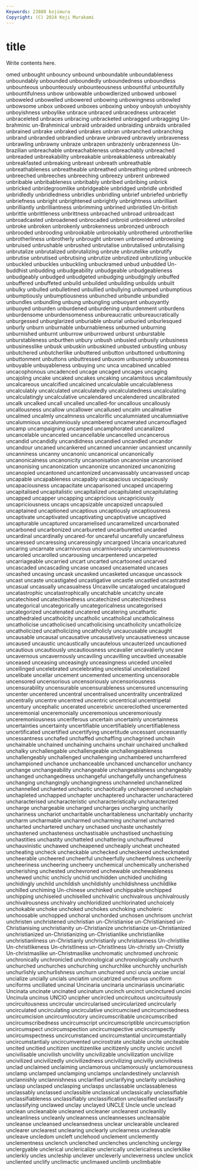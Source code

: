 ```yaml
---
Keywords: 23880 kojimura
Copyright: (C) 2024 Koji Murakami
---
```


# title

Write contents here.



omed unbought unbouncy
unbound unboundable unboundableness unboundably unbounded unboundedly unboundedness unboundless unbounteous unbounteously
unbounteousness unbountiful unbountifully unbountifulness unbow unbowable unbowdlerized unbowed unbowel unboweled
unbowelled unbowered unbowing unbowingness unbowled unbowsome unbox unboxed unboxes unboxing
unboy unboyish unboyishly unboyishness unboylike unbrace unbraced unbracedness unbracelet unbraceleted
unbraces unbracing unbracketed unbragged unbragging Un-brahminic un-Brahminical unbraid unbraided unbraiding
unbraids unbrailed unbrained unbrake unbraked unbrakes unbran unbranched unbranching unbrand
unbranded unbrandied unbrave unbraved unbravely unbraveness unbrawling unbrawny unbraze unbrazen
unbrazenly unbrazenness Un-brazilian unbreachable unbreachableness unbreachably unbreached unbreaded unbreakability unbreakable
unbreakableness unbreakably unbreakfasted unbreaking unbreast unbreath unbreathable unbreathableness unbreatheable unbreathed
unbreathing unbred unbreech unbreeched unbreeches unbreeching unbreezy unbrent unbrewed unbribable
unbribableness unbribably unbribed unbribing unbrick unbricked unbridegroomlike unbridgeable unbridged unbridle
unbridled unbridledly unbridledness unbridles unbridling unbrief unbriefed unbriefly unbriefness unbright
unbrightened unbrightly unbrightness unbrilliant unbrilliantly unbrilliantness unbrimming unbrined unbristled Un-british
unbrittle unbrittleness unbrittness unbroached unbroad unbroadcast unbroadcasted unbroadened unbrocaded unbroid
unbroidered unbroiled unbroke unbroken unbrokenly unbrokenness unbronzed unbrooch unbrooded unbrooding
unbrookable unbrookably unbrothered unbrotherlike unbrotherliness unbrotherly unbrought unbrown unbrowned unbrowsing
unbruised unbrushable unbrushed unbrutalise unbrutalised unbrutalising unbrutalize unbrutalized unbrutalizing unbrute
unbrutelike unbrutify unbrutise unbrutised unbrutising unbrutize unbrutized unbrutizing unbuckle unbuckled
unbuckles unbuckling unbuckramed unbud unbudded Un-buddhist unbudding unbudgeability unbudgeable unbudgeableness
unbudgeably unbudged unbudgeted unbudging unbudgingly unbuffed unbuffered unbuffeted unbuild unbuilded
unbuilding unbuilds unbuilt unbulky unbulled unbulletined unbullied unbullying unbumped unbumptious
unbumptiously unbumptiousness unbunched unbundle unbundled unbundles unbundling unbung unbungling unbuoyant
unbuoyantly unbuoyed unburden unburdened unburdening unburdenment unburdens unburdensome unburdensomeness unbureaucratic
unbureaucratically unburgessed unburglarized unburiable unburial unburied unburlesqued unburly unburn unburnable
unburnableness unburned unburning unburnished unburnt unburrow unburrowed unburst unburstable unburstableness
unburthen unbury unbush unbusied unbusily unbusiness unbusinesslike unbusk unbuskin unbuskined
unbusted unbustling unbusy unbutchered unbutcherlike unbuttered unbutton unbuttoned unbuttoning unbuttonment
unbuttons unbuttressed unbuxom unbuxomly unbuxomness unbuyable unbuyableness unbuying unc unca
uncabined uncabled uncacophonous uncadenced uncage uncaged uncages uncaging uncajoling uncake
uncaked uncakes uncaking uncalamitous uncalamitously uncalcareous uncalcified uncalcined uncalculable uncalculableness
uncalculably uncalculated uncalculatedly uncalculatedness uncalculating uncalculatingly uncalculative uncalendared uncalendered uncalibrated
uncalk uncalked uncall uncalled uncalled-for uncallous uncallously uncallousness uncallow uncallower
uncallused uncalm uncalmative uncalmed uncalmly uncalmness uncalorific uncalumniated uncalumniative uncalumnious
uncalumniously uncambered uncamerated uncamouflaged uncamp uncampaigning uncamped uncamphorated uncanalized uncancelable
uncanceled uncancellable uncancelled uncancerous uncandid uncandidly uncandidness uncandied uncandled uncandor
uncandour uncaned uncankered uncanned uncannier uncanniest uncannily uncanniness uncanny uncanonic
uncanonical uncanonically uncanonicalness uncanonicity uncanonisation uncanonise uncanonised uncanonising uncanonization uncanonize
uncanonized uncanonizing uncanopied uncantoned uncantonized uncanvassably uncanvassed uncap uncapable uncapableness
uncapably uncapacious uncapaciously uncapaciousness uncapacitate uncaparisoned uncaped uncapering uncapitalised uncapitalistic
uncapitalized uncapitulated uncapitulating uncapped uncapper uncapping uncapricious uncapriciously uncapriciousness uncaps
uncapsizable uncapsized uncapsuled uncaptained uncaptioned uncaptious uncaptiously uncaptiousness uncaptivate uncaptivated
uncaptivating uncaptivative uncaptived uncapturable uncaptured uncaramelised uncaramelized uncarbonated uncarboned uncarbonized
uncarbureted uncarburetted uncarded uncardinal uncardinally uncared-for uncareful uncarefully uncarefulness uncaressed
uncaressing uncaressingly uncargoed Uncaria uncaricatured uncaring uncarnate uncarnivorous uncarnivorously uncarnivorousness
uncaroled uncarolled uncarousing uncarpentered uncarpeted uncarriageable uncarried uncart uncarted uncartooned
uncarved uncascaded uncascading uncase uncased uncasemated uncases uncashed uncasing uncask
uncasked uncasketed uncasque uncassock uncast uncaste uncastigated uncastigative uncastle uncastled
uncastrated uncasual uncasually uncasualness Uncasville uncataloged uncatalogued uncatastrophic uncatastrophically uncatchable
uncatchy uncate uncatechised uncatechisedness uncatechized uncatechizedness uncategorical uncategorically uncategoricalness uncategorised
uncategorized uncatenated uncatered uncatering uncathartic uncathedraled uncatholcity uncatholic uncatholical uncatholicalness
uncatholicise uncatholicised uncatholicising uncatholicity uncatholicize uncatholicized uncatholicizing uncatholicly uncaucusable uncaught
uncausable uncausal uncausative uncausatively uncausativeness uncause uncaused uncaustic uncaustically uncautelous
uncauterized uncautioned uncautious uncautiously uncautiousness uncavalier uncavalierly uncave uncavernous uncavernously
uncaviling uncavilling uncavitied unceasable unceased unceasing unceasingly unceasingness unceded unceiled
unceilinged uncelebrated uncelebrating uncelestial uncelestialized uncelibate uncellar uncement uncemented uncementing
uncensorable uncensored uncensorious uncensoriously uncensoriousness uncensurability uncensurable uncensurableness uncensured uncensuring
uncenter uncentered uncentral uncentralised uncentrality uncentralized uncentrally uncentre uncentred uncentric
uncentrical uncentripetal uncentury uncephalic uncerated uncerebric uncereclothed unceremented unceremonial unceremonially
unceremonious unceremoniously unceremoniousness unceriferous uncertain uncertainly uncertainness uncertainties uncertainty uncertifiable
uncertifiablely uncertifiableness uncertificated uncertified uncertifying uncertitude uncessant uncessantly uncessantness unchafed
unchaffed unchaffing unchagrined unchain unchainable unchained unchaining unchains unchair unchaired
unchalked unchalky unchallengable unchallengeable unchallengeableness unchallengeably unchallenged unchallenging unchambered unchamfered
unchampioned unchance unchanceable unchanced unchancellor unchancy unchange unchangeability unchangeable unchangeableness
unchangeably unchanged unchangedness unchangeful unchangefully unchangefulness unchanging unchangingly unchangingness unchanneled
unchannelized unchannelled unchanted unchaotic unchaotically unchaperoned unchaplain unchapleted unchapped unchapter
unchaptered uncharacter uncharactered uncharacterised uncharacteristic uncharacteristically uncharacterized uncharge unchargeable uncharged
uncharges uncharging uncharily unchariness unchariot uncharitable uncharitableness uncharitably uncharity uncharm
uncharmable uncharmed uncharming uncharnel uncharred uncharted unchartered unchary unchased unchaste
unchastely unchastened unchasteness unchastisable unchastised unchastising unchastities unchastity unchatteled unchattering
unchauffeured unchauvinistic unchawed uncheapened uncheaply uncheat uncheated uncheating uncheck uncheckable
unchecked uncheckered uncheckmated uncheerable uncheered uncheerful uncheerfully uncheerfulness uncheerily uncheeriness
uncheering uncheery unchemical unchemically uncherished uncherishing unchested unchevroned unchewable unchewableness
unchewed unchic unchicly unchid unchidden unchided unchiding unchidingly unchild unchildish
unchildishly unchildishness unchildlike unchilled unchiming Un-chinese unchinked unchippable unchipped unchipping
unchiseled unchiselled unchivalric unchivalrous unchivalrously unchivalrousness unchivalry unchloridized unchlorinated unchoicely
unchokable unchoke unchoked unchokes unchoking uncholeric unchoosable unchopped unchoral unchorded
unchosen unchrisom unchrist unchristen unchristened unchristian un-Christianise un-Christianised un-Christianising unchristianity
un-Christianize unchristianize un-Christianized unchristianized un-Christianizing un-Christianlike unchristianlike unchristianliness un-Christianly unchristianly
unchristianness Un-christlike Un-christlikeness Un-christliness un-Christliness Un-christly un-Christly Un-christmaslike un-Christmaslike unchromatic
unchromed unchronic unchronically unchronicled unchronological unchronologically unchurch unchurched unchurches unchurching
unchurchlike unchurchly unchurlish unchurlishly unchurlishness unchurn unchurned unci uncia unciae
uncial uncialize uncially uncials unciatim uncicatrized unciferous unciform unciforms unciliated
uncinal Uncinaria uncinaria uncinariasis uncinariatic Uncinata uncinate uncinated uncinatum uncinch
uncinct uncinctured uncini Uncinula uncinus UNCIO uncipher uncircled uncircuitous uncircuitously
uncircuitousness uncircular uncircularised uncircularized uncircularly uncirculated uncirculating uncirculative uncircumcised uncircumcisedness
uncircumcision uncircumlocutory uncircumscribable uncircumscribed uncircumscribedness uncircumscript uncircumscriptible uncircumscription uncircumspect uncircumspection
uncircumspective uncircumspectly uncircumspectness uncircumstanced uncircumstantial uncircumstantially uncircumstantialy uncircumvented uncirostrate uncitable
uncite unciteable uncited uncitied uncitizen uncitizenlike uncitizenly uncity uncivic uncivil
uncivilisable uncivilish uncivility uncivilizable uncivilization uncivilize uncivilized uncivilizedly uncivilizedness uncivilizing
uncivilly uncivilness unclad unclaimed unclaiming unclamorous unclamorously unclamorousness unclamp unclamped
unclamping unclamps unclandestinely unclannish unclannishly unclannishness unclarified unclarifying unclarity unclashing
unclasp unclasped unclasping unclasps unclassable unclassableness unclassably unclassed unclassible unclassical
unclassically unclassifiable unclassifiableness unclassifiably unclassification unclassified unclassify unclassifying unclawed unclay
unclayed UNCLE Uncle uncle unclead unclean uncleanable uncleaned uncleaner uncleanest
uncleanlily uncleanliness uncleanly uncleanness uncleannesses uncleansable uncleanse uncleansed uncleansedness unclear
unclearable uncleared unclearer unclearest unclearing unclearly unclearness uncleavable uncleave uncledom
uncleft unclehood unclement unclemently unclementness unclench unclenched unclenches unclenching unclergy
unclergyable unclerical unclericalize unclerically unclericalness unclerklike unclerkly uncles uncleship unclever
uncleverly uncleverness unclew unclick uncliented unclify unclimactic unclimaxed unclimb unclimbable
